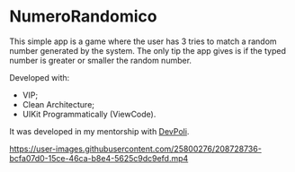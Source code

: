 # NumeroRandomico

This simple app is a game where the user has 3 tries to match a random number generated by the system. The only tip the app gives is if the typed number is greater or smaller the random number. 

Developed with: 
- VIP;
- Clean Architecture;
- UIKit Programmatically (ViewCode).

It was developed in my mentorship with [DevPoli](https://www.devpoli.com/). 

https://user-images.githubusercontent.com/25800276/208728736-bcfa07d0-15ce-46ca-b8e4-5625c9dc9efd.mp4

